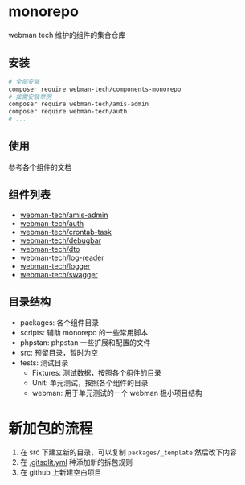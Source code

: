 # monorepo

webman tech 维护的组件的集合仓库

## 安装

```bash
# 全部安装
composer require webman-tech/components-monorepo
# 按需安装举例
composer require webman-tech/amis-admin
composer require webman-tech/auth
# ...
```

## 使用

参考各个组件的文档

## 组件列表

<!-- packages:start -->

- [webman-tech/amis-admin](https://github.com/webman-tech/amis-admin)
- [webman-tech/auth](https://github.com/webman-tech/auth)
- [webman-tech/crontab-task](https://github.com/webman-tech/crontab-task)
- [webman-tech/debugbar](https://github.com/webman-tech/debugbar)
- [webman-tech/dto](https://github.com/webman-tech/dto)
- [webman-tech/log-reader](https://github.com/webman-tech/log-reader)
- [webman-tech/logger](https://github.com/webman-tech/logger)
- [webman-tech/swagger](https://github.com/webman-tech/swagger)

<!-- packages:end -->

## 目录结构

- packages: 各个组件目录
- scripts: 辅助 monorepo 的一些常用脚本
- phpstan: phpstan 一些扩展和配置的文件
- src: 预留目录，暂时为空
- tests: 测试目录
    - Fixtures: 测试数据，按照各个组件的目录
    - Unit: 单元测试，按照各个组件的目录
    - webman: 用于单元测试的一个 webman 极小项目结构

# 新加包的流程

1. 在 src 下建立新的目录，可以复制 `packages/_template` 然后改下内容
2. 在 [.gitsplit.yml](.gitsplit.yml) 种添加新的拆包规则
3. 在 github 上新建空白项目
